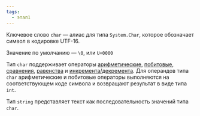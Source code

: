 ```yaml
---
tags:
  - этап1
---
```

Ключевое слово `char`  — алиас для типа `System.Char`, которое обозначает символ в кодировке UTF-16.

Значение по умолчанию — `\0`, или `U+0000`

Тип `char` поддерживает операторы [арифметические](Арифметические%20операторы.md), [побитовые](Побитовые%20операторы), [сравнения](Операторы%20сравнения.md), [равенства](Оператор%20равенства.md) и [инкремента/декремента](Инкремент%20и%20декремент.md). Для операндов типа `char` арифметические и побитовые операторы выполняются на соответствующем коде символа и возвращают результат в виде типа `int`.

Тип `string` представляет текст как последовательность значений типа `char`.
